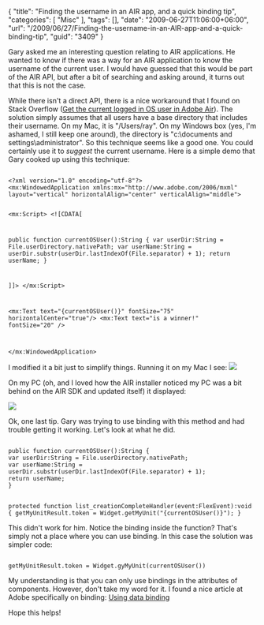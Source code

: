 {
	"title": "Finding the username in an AIR app, and a quick binding tip",
	"categories": [
		"Misc"
	],
	"tags": [],
	"date": "2009-06-27T11:06:00+06:00",
	"url": "/2009/06/27/Finding-the-username-in-an-AIR-app-and-a-quick-binding-tip",
	"guid": "3409"
}

Gary asked me an interesting question relating to AIR applications. He wanted to know if there was a way for an AIR application to know the username of the current user. I would have guessed that this would be part of the AIR API, but after a bit of searching and asking around, it turns out that this is not the case.

While there isn't a direct API, there is a nice workaround that I found on Stack Overflow (<a href="http://stackoverflow.com/questions/1376/get-the-current-logged-in-os-user-in-adobe-air">Get the current logged in OS user in Adobe Air</a>). The solution simply assumes that all users have a base directory that includes their username. On my Mac, it is "/Users/ray". On my Windows box (yes, I'm ashamed, I still keep one around), the directory is "c:\documents and settings\administrator". So this technique seems like a good one. You could certainly use it to <i>suggest</i> the current username. Here is a simple demo that Gary cooked up using this technique:

<code>
&lt;?xml version="1.0" encoding="utf-8"?&gt;
&lt;mx:WindowedApplication xmlns:mx="http://www.adobe.com/2006/mxml" layout="vertical" horizontalAlign="center" verticalAlign="middle"&gt;

&lt;mx:Script&gt;
&lt;![CDATA[

public function currentOSUser():String { 
	var userDir:String = File.userDirectory.nativePath; 
	var userName:String = userDir.substr(userDir.lastIndexOf(File.separator) + 1); 
	return userName; 
}	
	
]]&gt;
&lt;/mx:Script&gt;	

&lt;mx:Text text="{currentOSUser()}" fontSize="75" horizontalCenter="true"/&gt; 
&lt;mx:Text text="is a winner!" fontSize="20" /&gt;

&lt;/mx:WindowedApplication&gt;
</code>

I modified it a bit just to simplify things. Running it on my Mac I see: 
<img src="https://static.raymondcamden.com/images//Picture 167.png">

On my PC (oh, and I loved how the AIR installer noticed my PC was a bit behind on the AIR SDK and updated itself) it displayed:

<img src="https://static.raymondcamden.com/images/cfjedi//Picture 243.png">

Ok, one last tip. Gary was trying to use binding with this method and had trouble getting it working. Let's look at what he did.

<code>
public function currentOSUser():String { 
var userDir:String = File.userDirectory.nativePath; 
var userName:String = userDir.substr(userDir.lastIndexOf(File.separator) + 1); 
return userName; 
}

protected function list_creationCompleteHandler(event:FlexEvent):void { 
getMyUnitResult.token = Widget.getMyUnit("{currentOSUser()}"); 
}
</code>

This didn't work for him. Notice the binding inside the function? That's simply not a place where you can use binding. In this case the solution was simpler code:

<code>
getMyUnitResult.token = Widget.gyMyUnit(currentOSUser())
</code>

My understanding is that you can only use bindings in the attributes of components. However, don't take my word for it. I found a nice article at Adobe specifically on binding: <a href="http://www.adobe.com/devnet/flex/quickstart/using_data_binding/">Using data binding</a>

Hope this helps!